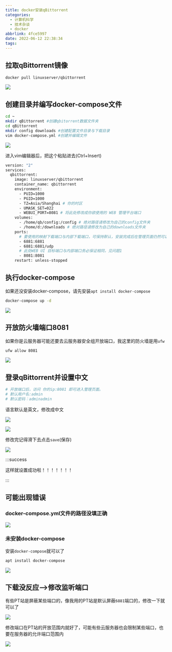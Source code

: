 ```yaml
---
title: docker安装qBittorrent
categories:
  - 计算机科学
  - 技术杂谈
  - docker
abbrlink: 4fce5997
date: 2022-06-12 22:38:34
tags:
---
```


## 拉取qBittorrent镜像

```bash
docker pull linuxserver/qbittorrent
```

![](http://hikki.test.upcdn.net/202206125600.jpeg)

## 创建目录并编写docker-compose文件

```bash
cd ~
mkdir qBittorrent #创建qbitorrent数据文件夹
cd qBittorrent
mkdir config downloads #创建配置文件目录与下载目录
vim docker-compose.yml #创建并编辑文件
```

![](http://hikki.test.upcdn.net/202206125943.jpg)

进入vim编辑器后，把这个粘贴进去(Ctrl+Insert)

```bash
version: "2"
services:
  qbittorrent:
    image: linuxserver/qbittorrent
    container_name: qbittorrent
    environment:
      - PUID=1000
      - PGID=1000
      - TZ=Asia/Shanghai # 你的时区
      - UMASK_SET=022
      - WEBUI_PORT=8081 # 将此处修改成你欲使用的 WEB 管理平台端口 
    volumes:
      - /home/qb/config:/config # 绝对路径请修改为自己的config文件夹
      - /home/d:/downloads # 绝对路径请修改为自己的downloads文件夹
    ports:
      # 要使用的映射下载端口与内部下载端口，可保持默认，安装完成后在管理页面仍然可以改成其他端口。
      - 6881:6881 
      - 6881:6881/udp
      # 此处WEB UI 目标端口与内部端口务必保证相同，见问题1
      - 8081:8081
    restart: unless-stopped
```

## 执行docker-compose

如果还没安装docker-compose，请先安装`apt install docker-compose`

```bash
docker-compose up -d 
```

![](http://hikki.test.upcdn.net/202206125620.jpg)

## 开放防火墙端口8081

如果你是云服务器可能还要去云服务器安全组开放端口，我这里的防火墙是用`ufw`

```bash
ufw allow 8081
```

![](http://hikki.test.upcdn.net/202206125832.jpg)

## 登录qBittorrent并设置中文

```bash
# 开放端口后，访问 你的ip:8081 即可进入管理页面。
# 默认用户名:admin
# 默认密码：adminadmin
```

语言默认是英文，修改成中文

![](http://hikki.test.upcdn.net/202206120640.jpeg)

![](http://hikki.test.upcdn.net/202206120939.jpeg)

修改完记得滑下去点击`save`(保存)

![](http://hikki.test.upcdn.net/202206120945.jpeg)

:::success

这样就设置成功啦！！！！！！！

:::

## 可能出现错误

### docker-compose.yml文件的路径没填正确

![](http://hikki.test.upcdn.net/202206125649.jpg)

### 未安装docker-compose

安装`docker-compose`就可以了

```bash
apt install docker-compose
```

![](http://hikki.test.upcdn.net/202206125735.jpg)

## 下载没反应-->修改监听端口

有些PT站是屏蔽某些端口的，像我用的PT站是默认屏蔽`6881`端口的，修改一下就可以了

![](http://hikki.test.upcdn.net/202206121259.jpeg)

修改端口在PT站的开放范围内就好了，可能有些云服务器也会限制某些端口，也要在服务器的允许端口范围内

![](http://hikki.test.upcdn.net/202206121034.jpeg)

